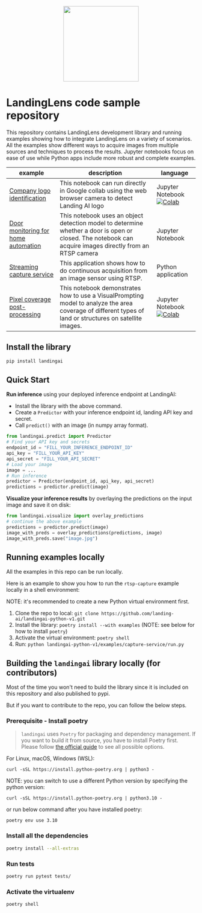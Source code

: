 <p align="center">
  <img width="200" height="200" src="https://github.com/landing-ai/landingai-python-v1/raw/main/assets/avi-logo.png">
</p>

# LandingLens code sample repository
This repository contains LandingLens development library and running examples showing how to integrate LandingLens on a variety of scenarios. All the examples show different ways to acquire images from multiple sources and techniques to process the results. Jupyter notebooks focus on ease of use while Python apps include more robust and complete examples.

<!-- Generated using https://www.tablesgenerator.com/markdown_tables -->
| example | description | language |
|---|---|---|
| [Company logo identification](https://github.com/landing-ai/landingai-python-v1/blob/main/examples/webcam-collab-notebook/webcam-collab-notebook.ipynb) | This notebook can run directly in Google collab using the web browser camera to detect Landing AI logo | Jupyter Notebook [![Colab](https://colab.research.google.com/assets/colab-badge.svg)](https://colab.research.google.com/github/landing-ai/landingai-python-v1/blob/main/examples/webcam-collab-notebook/webcam-collab-notebook.ipynb)|
| [Door monitoring for home automation](https://github.com/landing-ai/landingai-python-v1/blob/main/examples/rtsp-capture-notebook/rtsp-capture.ipynb) | This notebook uses an object detection model to determine whether a door is open or closed. The notebook can acquire images directly from an RTSP camera | Jupyter Notebook |
| [Streaming capture service](https://github.com/landing-ai/landingai-python-v1/tree/main/examples/capture-service) | This application shows how to do continuous acquisition from an image sensor using RTSP. | Python application |
| [Pixel coverage post-processing](https://github.com/landing-ai/landingai-python-v1/tree/main/examples/post-processings/farmland-coverage/farmland-coverage.ipynb) | This notebook demonstrates how to use a VisualPrompting model to analyze the area coverage of different types of land or structures on satellite images. | Jupyter Notebook  [![Colab](https://colab.research.google.com/assets/colab-badge.svg)](https://colab.research.google.com/github/landing-ai/landingai-python-v1/blob/main/examples/post-processings/farmland-coverage/farmland-coverage.ipynb) |

## Install the library

```bash
pip install landingai
```

## Quick Start

**Run inference** using your deployed inference endpoint at LandingAI:

- Install the library with the above command.
- Create a `Predictor` with your inference endpoint id, landing API key and secret.
- Call `predict()` with an image (in numpy array format).

```python
from landingai.predict import Predictor
# Find your API key and secrets
endpoint_id = "FILL_YOUR_INFERENCE_ENDPOINT_ID"
api_key = "FILL_YOUR_API_KEY"
api_secret = "FILL_YOUR_API_SECRET"
# Load your image
image = ...
# Run inference
predictor = Predictor(endpoint_id, api_key, api_secret)
predictions = predictor.predict(image)
```

**Visualize your inference results** by overlaying the predictions on the input image and save it on disk:

```python
from landingai.visualize import overlay_predictions
# continue the above example
predictions = predictor.predict(image)
image_with_preds = overlay_predictions(predictions, image)
image_with_preds.save("image.jpg")
```

## Running examples locally

All the examples in this repo can be run locally. 

Here is an example to show you how to run the `rtsp-capture` example locally in a shell environment:

NOTE: it's recommended to create a new Python virtual environment first.

1. Clone the repo to local: `git clone https://github.com/landing-ai/landingai-python-v1.git`
2. Install the library: `poetry install --with examples` (NOTE: see below for how to install `poetry`)
3. Activate the virtual environment: `poetry shell`
4. Run: `python landingai-python-v1/examples/capture-service/run.py`

## Building the `landingai` library locally (for contributors)

Most of the time you won't need to build the library since it is included on this repository and also published to pypi.

But if you want to contribute to the repo, you can follow the below steps.

### Prerequisite - Install poetry

> `landingai` uses `Poetry` for packaging and dependency management. If you want to build it from source, you have to install Poetry first. Please follow
[the official guide](https://python-poetry.org/docs/#installation) to see all possible options.

For Linux, macOS, Windows (WSL):

```
curl -sSL https://install.python-poetry.org | python3 -
```

NOTE: you can switch to use a different Python version by specifying the python version:

```
curl -sSL https://install.python-poetry.org | python3.10 -
```

or run below command after you have installed poetry:

```
poetry env use 3.10
```

### Install all the dependencies

```bash
poetry install --all-extras
```

### Run tests

```bash
poetry run pytest tests/
```

### Activate the virtualenv

```bash
poetry shell
```

